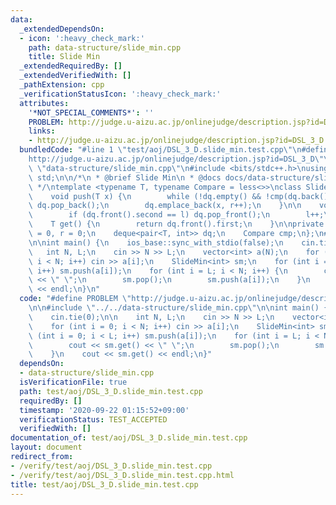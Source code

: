 ```yaml
---
data:
  _extendedDependsOn:
  - icon: ':heavy_check_mark:'
    path: data-structure/slide_min.cpp
    title: Slide Min
  _extendedRequiredBy: []
  _extendedVerifiedWith: []
  _pathExtension: cpp
  _verificationStatusIcon: ':heavy_check_mark:'
  attributes:
    '*NOT_SPECIAL_COMMENTS*': ''
    PROBLEM: http://judge.u-aizu.ac.jp/onlinejudge/description.jsp?id=DSL_3_D
    links:
    - http://judge.u-aizu.ac.jp/onlinejudge/description.jsp?id=DSL_3_D
  bundledCode: "#line 1 \"test/aoj/DSL_3_D.slide_min.test.cpp\"\n#define PROBLEM \"\
    http://judge.u-aizu.ac.jp/onlinejudge/description.jsp?id=DSL_3_D\"\n\n#line 1\
    \ \"data-structure/slide_min.cpp\"\n#include <bits/stdc++.h>\nusing namespace\
    \ std;\n\n/*\n * @brief Slide Min\n * @docs docs/data-structure/slide_min.md\n\
    \ */\ntemplate <typename T, typename Compare = less<>>\nclass SlideMin {\npublic:\n\
    \    void push(T x) {\n        while (!dq.empty() && !cmp(dq.back().first, x))\
    \ dq.pop_back();\n        dq.emplace_back(x, r++);\n    }\n\n    void pop() {\n\
    \        if (dq.front().second == l) dq.pop_front();\n        l++;\n    }\n\n\
    \    T get() {\n        return dq.front().first;\n    }\n\nprivate:\n    int l\
    \ = 0, r = 0;\n    deque<pair<T, int>> dq;\n    Compare cmp;\n};\n#line 4 \"test/aoj/DSL_3_D.slide_min.test.cpp\"\
    \n\nint main() {\n    ios_base::sync_with_stdio(false);\n    cin.tie(0);\n\n \
    \   int N, L;\n    cin >> N >> L;\n    vector<int> a(N);\n    for (int i = 0;\
    \ i < N; i++) cin >> a[i];\n    SlideMin<int> sm;\n    for (int i = 0; i < L;\
    \ i++) sm.push(a[i]);\n    for (int i = L; i < N; i++) {\n        cout << sm.get()\
    \ << \" \";\n        sm.pop();\n        sm.push(a[i]);\n    }\n    cout << sm.get()\
    \ << endl;\n}\n"
  code: "#define PROBLEM \"http://judge.u-aizu.ac.jp/onlinejudge/description.jsp?id=DSL_3_D\"\
    \n\n#include \"../../data-structure/slide_min.cpp\"\n\nint main() {\n    ios_base::sync_with_stdio(false);\n\
    \    cin.tie(0);\n\n    int N, L;\n    cin >> N >> L;\n    vector<int> a(N);\n\
    \    for (int i = 0; i < N; i++) cin >> a[i];\n    SlideMin<int> sm;\n    for\
    \ (int i = 0; i < L; i++) sm.push(a[i]);\n    for (int i = L; i < N; i++) {\n\
    \        cout << sm.get() << \" \";\n        sm.pop();\n        sm.push(a[i]);\n\
    \    }\n    cout << sm.get() << endl;\n}"
  dependsOn:
  - data-structure/slide_min.cpp
  isVerificationFile: true
  path: test/aoj/DSL_3_D.slide_min.test.cpp
  requiredBy: []
  timestamp: '2020-09-22 01:15:52+09:00'
  verificationStatus: TEST_ACCEPTED
  verifiedWith: []
documentation_of: test/aoj/DSL_3_D.slide_min.test.cpp
layout: document
redirect_from:
- /verify/test/aoj/DSL_3_D.slide_min.test.cpp
- /verify/test/aoj/DSL_3_D.slide_min.test.cpp.html
title: test/aoj/DSL_3_D.slide_min.test.cpp
---
```

